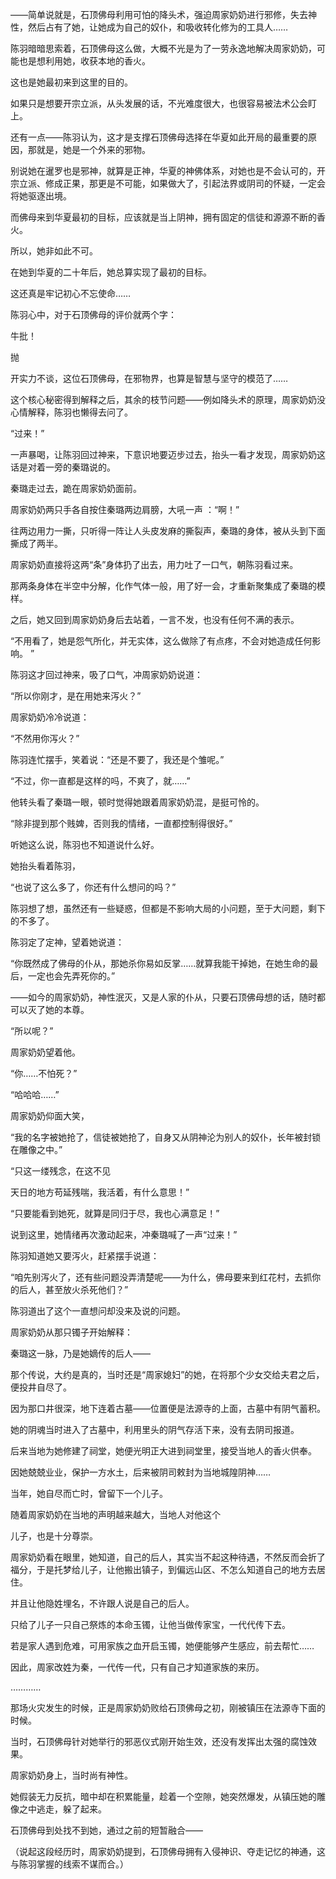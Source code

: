——简单说就是，石顶佛母利用可怕的降头术，强迫周家奶奶进行邪修，失去神性，然后占有了她，让她成为自己的奴仆，和吸收转化修为的工具人……

陈羽暗暗思索着，石顶佛母这么做，大概不光是为了一劳永逸地解决周家奶奶，可能也是想利用她，收获本地的香火。

这也是她最初来到这里的目的。

如果只是想要开宗立派，从头发展的话，不光难度很大，也很容易被法术公会盯上。

还有一点——陈羽认为，这才是支撑石顶佛母选择在华夏如此开局的最重要的原因，那就是，她是一个外来的邪物。

别说她在暹罗也是邪神，就算是正神，华夏的神佛体系，对她也是不会认可的，开宗立派、修成正果，那更是不可能，如果做大了，引起法界或阴司的怀疑，一定会将她驱逐出境。

而佛母来到华夏最初的目标，应该就是当上阴神，拥有固定的信徒和源源不断的香火。

所以，她非如此不可。

在她到华夏的二十年后，她总算实现了最初的目标。

这还真是牢记初心不忘使命……

陈羽心中，对于石顶佛母的评价就两个字：

牛批！

抛

开实力不谈，这位石顶佛母，在邪物界，也算是智慧与坚守的模范了……

这个核心秘密得到解释之后，其余的枝节问题——例如降头术的原理，周家奶奶没心情解释，陈羽也懒得去问了。

“过来！”

一声暴喝，让陈羽回过神来，下意识地要迈步过去，抬头一看才发现，周家奶奶这话是对着一旁的秦璐说的。

秦璐走过去，跪在周家奶奶面前。

周家奶奶两只手各自按住秦璐两边肩膀，大吼一声 ：“啊！”

往两边用力一撕，只听得一阵让人头皮发麻的撕裂声，秦璐的身体，被从头到下面撕成了两半。

周家奶奶直接将这两“条”身体扔了出去，用力吐了一口气，朝陈羽看过来。

那两条身体在半空中分解，化作气体一般，用了好一会，才重新聚集成了秦璐的模样。

之后，她又回到周家奶奶身后去站着，一言不发，也没有任何不满的表示。

“不用看了，她是怨气所化，并无实体，这么做除了有点疼，不会对她造成任何影响。 ”

陈羽这才回过神来，吸了口气，冲周家奶奶说道：

“所以你刚才，是在用她来泻火？”

周家奶奶冷冷说道：

“不然用你泻火？”

陈羽连忙摆手，笑着说：“还是不要了，我还是个雏呢。”

“不过，你一直都是这样的吗，不爽了，就……”

他转头看了秦璐一眼，顿时觉得她跟着周家奶奶混，是挺可怜的。

“除非提到那个贱婢，否则我的情绪，一直都控制得很好。”

听她这么说，陈羽也不知道说什么好。

她抬头看着陈羽，

“也说了这么多了，你还有什么想问的吗？”

陈羽想了想，虽然还有一些疑惑，但都是不影响大局的小问题，至于大问题，剩下的不多了。

陈羽定了定神，望着她说道：

“你既然成了佛母的仆从，那她杀你易如反掌……就算我能干掉她，在她生命的最后，一定也会先弄死你的。”

——如今的周家奶奶，神性泯灭，又是人家的仆从，只要石顶佛母想的话，随时都可以灭了她的本尊。

“所以呢？”

周家奶奶望着他。

“你……不怕死？”

“哈哈哈……”

周家奶奶仰面大笑，

“我的名字被她抢了，信徒被她抢了，自身又从阴神沦为别人的奴仆，长年被封锁在雕像之中。”

“只这一缕残念，在这不见

天日的地方苟延残喘，我活着，有什么意思！”

“只要能看到她死，就算是同归于尽，我也心满意足！”

说到这里，她情绪再次激动起来，冲秦璐喊了一声“过来！”

陈羽知道她又要泻火，赶紧摆手说道：

“咱先别泻火了，还有些问题没弄清楚呢——为什么，佛母要来到红花村，去抓你的后人，甚至放火杀死他们？”

陈羽道出了这个一直想问却没来及说的问题。

周家奶奶从那只镯子开始解释：

秦璐这一脉，乃是她嫡传的后人——

那个传说，大约是真的，当时还是“周家媳妇”的她，在将那个少女交给夫君之后，便投井自尽了。

因为那口井很深，地下连着古墓——位置便是法源寺的上面，古墓中有阴气蓄积。

她的阴魂当时进入了古墓中，利用里头的阴气存活下来，没有去阴司报道。

后来当地为她修建了祠堂，她便光明正大进到祠堂里，接受当地人的香火供奉。

因她兢兢业业，保护一方水土，后来被阴司敕封为当地城隍阴神……

当年，她自尽而亡时，曾留下一个儿子。

随着周家奶奶在当地的声明越来越大，当地人对他这个

儿子，也是十分尊崇。

周家奶奶看在眼里，她知道，自己的后人，其实当不起这种待遇，不然反而会折了福分，于是托梦给儿子，让他搬出镇子，到偏远山区、不怎么知道自己的地方去居住。

并且让他隐姓埋名，不许跟人说是自己的后人。

只给了儿子一只自己祭炼的本命玉镯，让他当做传家宝，一代代传下去。

若是家人遇到危难，可用家族之血开启玉镯，她便能够产生感应，前去帮忙……

因此，周家改姓为秦，一代传一代，只有自己才知道家族的来历。

…………

那场火灾发生的时候，正是周家奶奶败给石顶佛母之初，刚被镇压在法源寺下面的时候。

当时，石顶佛母针对她举行的邪恶仪式刚开始生效，还没有发挥出太强的腐蚀效果。

周家奶奶身上，当时尚有神性。

她假装无力反抗，暗中却在积累能量，趁着一个空隙，她突然爆发，从镇压她的雕像之中逃走，躲了起来。

石顶佛母到处找不到她，通过之前的短暂融合——

（说起这段经历时，周家奶奶提到，石顶佛母拥有入侵神识、夺走记忆的神通，这与陈羽掌握的线索不谋而合。）
